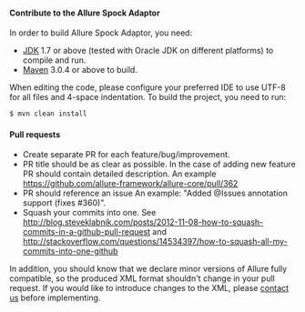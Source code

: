 #### Contribute to the Allure Spock Adaptor
In order to build Allure Spock Adaptor, you need:
* [JDK](http://java.sun.com/) 1.7 or above (tested with Oracle JDK on different platforms) to compile and run.
* [Maven](http://maven.apache.org/) 3.0.4 or above to build.

When editing the code, please configure your preferred IDE to use UTF-8 for all files and 4-space indentation. To build the project, you need to run:
```bash
$ mvn clean install
```

#### Pull requests 

* Create separate PR for each feature/bug/improvement.
* PR title should be as clear as possible. In the case of adding new feature PR should contain detailed description. An example https://github.com/allure-framework/allure-core/pull/362 
* PR should reference an issue An example: "Added @Issues annotation support (fixes #360)".
* Squash your commits into one. See http://blog.steveklabnik.com/posts/2012-11-08-how-to-squash-commits-in-a-github-pull-request and http://stackoverflow.com/questions/14534397/how-to-squash-all-my-commits-into-one-github

In addition, you should know that we declare minor versions of Allure fully compatible, so the produced XML format shouldn't change in your pull request. If you would like to introduce changes to the XML, please [contact us](mailto:allure@yandex-team.ru) before implementing.
